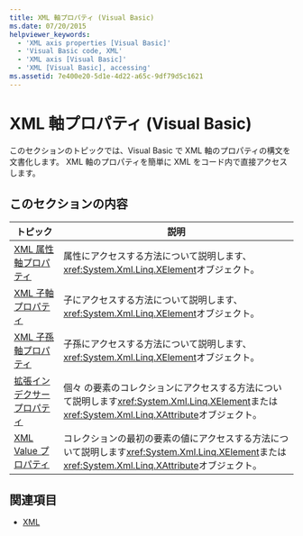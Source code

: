 ```yaml
---
title: XML 軸プロパティ (Visual Basic)
ms.date: 07/20/2015
helpviewer_keywords:
  - 'XML axis properties [Visual Basic]'
  - 'Visual Basic code, XML'
  - 'XML axis [Visual Basic]'
  - 'XML [Visual Basic], accessing'
ms.assetid: 7e400e20-5d1e-4d22-a65c-9df79d5c1621
---
```

# <a name="xml-axis-properties-visual-basic"></a>XML 軸プロパティ (Visual Basic)
このセクションのトピックでは、Visual Basic で XML 軸のプロパティの構文を文書化します。 XML 軸のプロパティを簡単に XML をコード内で直接アクセスします。  
  
## <a name="in-this-section"></a>このセクションの内容  
  
|トピック|説明|  
|-----------|-----------------|  
|[XML 属性軸プロパティ](../../../visual-basic/language-reference/xml-axis/xml-attribute-axis-property.md)|属性にアクセスする方法について説明します、<xref:System.Xml.Linq.XElement>オブジェクト。|  
|[XML 子軸プロパティ](../../../visual-basic/language-reference/xml-axis/xml-child-axis-property.md)|子にアクセスする方法について説明します、<xref:System.Xml.Linq.XElement>オブジェクト。|  
|[XML 子孫軸プロパティ](../../../visual-basic/language-reference/xml-axis/xml-descendant-axis-property.md)|子孫にアクセスする方法について説明します、<xref:System.Xml.Linq.XElement>オブジェクト。|  
|[拡張インデクサー プロパティ](../../../visual-basic/language-reference/xml-axis/extension-indexer-property.md)|個々 の要素のコレクションにアクセスする方法について説明します<xref:System.Xml.Linq.XElement>または<xref:System.Xml.Linq.XAttribute>オブジェクト。|  
|[XML Value プロパティ](../../../visual-basic/language-reference/xml-axis/xml-value-property.md)|コレクションの最初の要素の値にアクセスする方法について説明します<xref:System.Xml.Linq.XElement>または<xref:System.Xml.Linq.XAttribute>オブジェクト。|  
  
## <a name="see-also"></a>関連項目
- [XML](../../../visual-basic/programming-guide/language-features/xml/index.md)
